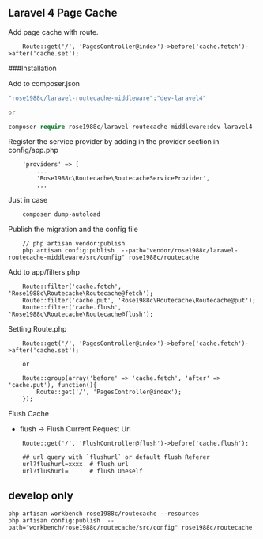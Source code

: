 ## Laravel 4 Page Cache

Add page cache with route.

````
    Route::get('/', 'PagesController@index')->before('cache.fetch')->after('cache.set');
````

###Installation

Add to composer.json

```php
"rose1988c/laravel-routecache-middleware":"dev-laravel4"

or

composer require rose1988c/laravel-routecache-middleware:dev-laravel4

```

Register the service provider by adding in the provider section in config/app.php

````
    'providers' => [
        ...
        'Rose1988c\Routecache\RoutecacheServiceProvider',
        ...
````

Just in case

````
    composer dump-autoload
````

Publish the migration and the config file

````
    // php artisan vendor:publish
    php artisan config:publish  --path="vendor/rose1988c/laravel-routecache-middleware/src/config" rose1988c/routecache
````

Add to app/filters.php

````
    Route::filter('cache.fetch', 'Rose1988c\Routecache\Routecache@fetch');
    Route::filter('cache.put', 'Rose1988c\Routecache\Routecache@put');
    Route::filter('cache.flush', 'Rose1988c\Routecache\Routecache@flush');

````

Setting Route.php

````
    Route::get('/', 'PagesController@index')->before('cache.fetch')->after('cache.set');

    or

    Route::group(array('before' => 'cache.fetch', 'after' => 'cache.put'), function(){
        Route::get('/', 'PagesController@index');
    });
````

Flush Cache

* flush        -> Flush Current Request Url

````
    Route::get('/', 'FlushController@flush')->before('cache.flush');

    ## url query with `flushurl` or default flush Referer
    url?flushurl=xxxx  # flush url
    url?flushurl=      # flush Oneself

````


## develop only

````
php artisan workbench rose1988c/routecache --resources
php artisan config:publish  --path="workbench/rose1988c/routecache/src/config" rose1988c/routecache
````